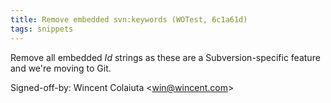 ```yaml
---
title: Remove embedded svn:keywords (WOTest, 6c1a61d)
tags: snippets
---
```


Remove all embedded $Id$ strings as these are a Subversion-specific feature and we're moving to Git.

Signed-off-by: Wincent Colaiuta &lt;win@wincent.com&gt;
